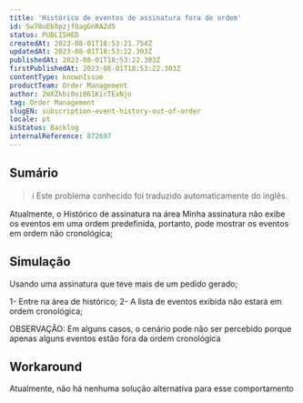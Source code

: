 ```yaml
---
title: 'Histórico de eventos de assinatura fora de ordem'
id: 5w78uE60pzjfOagGnRA2d5
status: PUBLISHED
createdAt: 2023-08-01T18:53:21.754Z
updatedAt: 2023-08-01T18:53:22.303Z
publishedAt: 2023-08-01T18:53:22.303Z
firstPublishedAt: 2023-08-01T18:53:22.303Z
contentType: knownIssue
productTeam: Order Management
author: 2mXZkbi0oi061KicTExNjo
tag: Order Management
slugEN: subscription-event-history-out-of-order
locale: pt
kiStatus: Backlog
internalReference: 872697
---
```


## Sumário

>ℹ️ Este problema conhecido foi traduzido automaticamente do inglês.


Atualmente, o Histórico de assinatura na área Minha assinatura não exibe os eventos em uma ordem predefinida, portanto, pode mostrar os eventos em ordem não cronológica;

## Simulação


Usando uma assinatura que teve mais de um pedido gerado;

1- Entre na área de histórico;
2- A lista de eventos exibida não estará em ordem cronológica;

OBSERVAÇÃO: Em alguns casos, o cenário pode não ser percebido porque apenas alguns eventos estão fora da ordem cronológica

## Workaround



Atualmente, não há nenhuma solução alternativa para esse comportamento




